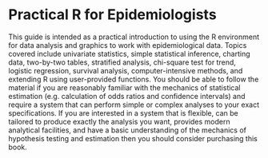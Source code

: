 # Practical R for Epidemiologists

This guide is intended as a practical introduction to using the R environment for data analysis and graphics to work with epidemiological data. Topics covered include univariate statistics, simple statistical inference, charting data, two-by-two tables, stratified analysis, chi-square test for trend, logistic regression, survival analysis, computer-intensive methods, and extending R using user-provided functions. You should be able to follow the material if you are reasonably familiar with the mechanics of statistical estimation (e.g. calculation of odds ratios and confidence intervals) and require a system that can perform simple or complex analyses to your exact specifications. If you are interested in a system that is flexible, can be tailored to produce exactly the analysis you want, provides modern analytical facilities, and have a basic understanding of the mechanics of hypothesis testing and estimation then you should consider purchasing this book.